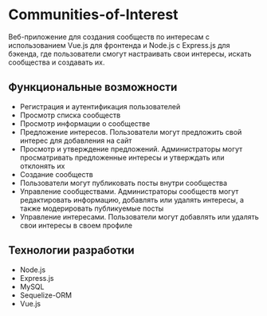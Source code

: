 # Communities-of-Interest
Веб-приложение для создания сообществ по интересам с использованием Vue.js для фронтенда и Node.js с Express.js для бэкенда, где пользователи смогут настраивать свои интересы, искать сообщества и создавать их.

## Функциональные возможности
- Регистрация и аутентификация пользователей
- Просмотр списка сообществ
- Просмотр информации о сообществе
- Предложение интересов. Пользователи могут предложить свой интерес для добавления на сайт
- Просмотр и утверждение предложений. Администраторы могут просматривать предложенные интересы и утверждать или отклонять их
- Создание сообществ
- Пользователи могут публиковать посты внутри сообщества
- Управление сообществами. Администраторы сообществ могут редактировать информацию, добавлять или удалять интересы, а также модерировать публикуемые посты
- Управление интересами. Пользователи могут добавлять или удалять свои интересы в своем профиле

## Технологии разработки
- Node.js
- Express.js
- MySQL
- Sequelize-ORM
- Vue.js
